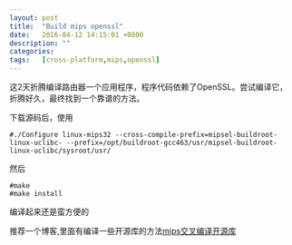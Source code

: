 ```yaml
---
layout:	post
title:	"Build mips openssl"
date:	2016-04-12 14:15:01 +0800
description: ""
categories:	
tags:	[cross-platform,mips,openssl]
---
```


这2天折腾编译路由器一个应用程序，程序代码依赖了OpenSSL。尝试编译它，折腾好久，最终找到一个靠谱的方法。

下载源码后，使用

	#./Configure linux-mips32 --cross-compile-prefix=mipsel-buildroot-linux-uclibc- --prefix=/opt/buildroot-gcc463/usr/mipsel-buildroot-linux-uclibc/sysroot/usr/

然后

	#make
	#make install


编译起来还是蛮方便的

推荐一个博客,里面有编译一些开源库的方法[mips交叉编译开源库](http://blog.csdn.net/zjg555543/article/details/7520936)
